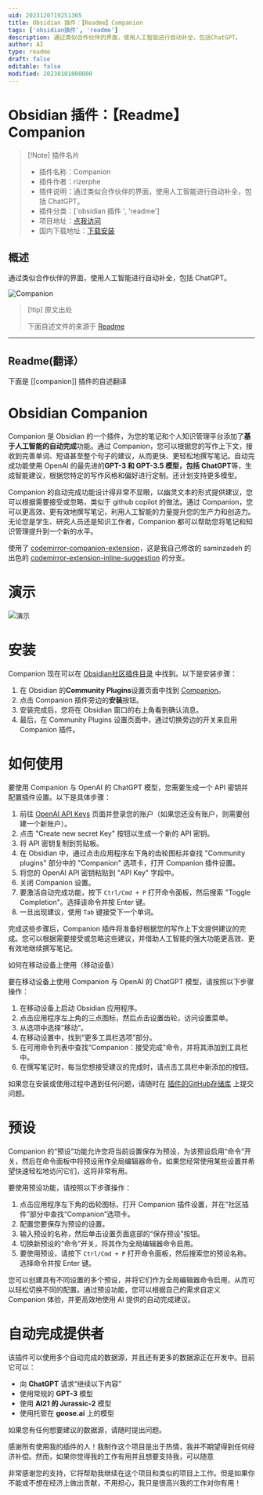 ```yaml
---
uid: 2023120719251365
title: Obsidian 插件：【Readme】Companion
tags: ['obsidian插件', 'readme']
description: 通过类似合作伙伴的界面，使用人工智能进行自动补全，包括ChatGPT。
author: AI
type: readme
draft: false
editable: false
modified: 20230101000000
---
```


# Obsidian 插件：【Readme】Companion

> [!Note] 插件名片
> - 插件名称：Companion
> - 插件作者：rizerphe
> - 插件说明：通过类似合作伙伴的界面，使用人工智能进行自动补全，包括 ChatGPT。
> - 插件分类：['obsidian 插件 ', 'readme']
> - 项目地址：[点我访问](https://github.com/rizerphe/obsidian-companion)
> - 国内下载地址：[下载安装](https://pkmer.cn/products/plugin/pluginMarket/?companion)

## 概述

通过类似合作伙伴的界面，使用人工智能进行自动补全，包括 ChatGPT。

![Companion](https://cdn.pkmer.cn/covers/companion.gif!pkmer)

> [!tip] 原文出处
>
>下面自述文件的来源于 [Readme](https://ghproxy.net/https://raw.githubusercontent.com/rizerphe/obsidian-companion/main/README.md)
>

---

## Readme(翻译）

下面是 [[companion]] 插件的自述翻译

# Obsidian Companion

Companion 是 Obsidian 的一个插件，为您的笔记和个人知识管理平台添加了**基于人工智能的自动完成**功能。通过 Companion，您可以根据您的写作上下文，接收到完善单词、短语甚至整个句子的建议，从而更快、更轻松地撰写笔记。自动完成功能使用 OpenAI 的最先进的**GPT-3 和 GPT-3.5 模型，包括 ChatGPT**等，生成智能建议，根据您特定的写作风格和偏好进行定制。还计划支持更多模型。

Companion 的自动完成功能设计得非常不显眼，以幽灵文本的形式提供建议，您可以根据需要接受或忽略，类似于 github copilot 的做法。通过 Companion，您可以更高效、更有效地撰写笔记，利用人工智能的力量提升您的生产力和创造力。无论您是学生、研究人员还是知识工作者，Companion 都可以帮助您将笔记和知识管理提升到一个新的水平。

使用了 [codemirror-companion-extension](https://www.npmjs.com/package/codemirror-companion-extension)，这是我自己修改的 saminzadeh 的出色的 [codemirror-extension-inline-suggestion](https://github.com/saminzadeh/codemirror-extension-inline-suggestion) 的分支。

# 演示

![演示](https://cdn.pkmer.cn/covers/companion_1_0.gif!pkmer)

# 安装

Companion 现在可以在 [Obsidian社区插件目录](https://obsidian.md/plugins?id=companion) 中找到。以下是安装步骤：

1. 在 Obsidian 的**Community Plugins**设置页面中找到 [Companion](https://obsidian.md/plugins?id=companion)。
2. 点击 Companion 插件旁边的**安装**按钮。
3. 安装完成后，您将在 Obsidian 窗口的右上角看到确认消息。
4. 最后，在 Community Plugins 设置页面中，通过切换旁边的开关来启用 Companion 插件。

# 如何使用

要使用 Companion 与 OpenAI 的 ChatGPT 模型，您需要生成一个 API 密钥并配置插件设置。以下是具体步骤：

1. 前往 [OpenAI API Keys](https://platform.openai.com/account/api-keys) 页面并登录您的账户（如果您还没有账户，则需要创建一个新账户）。
2. 点击 "Create new secret Key" 按钮以生成一个新的 API 密钥。
3. 将 API 密钥复制到剪贴板。
4. 在 Obsidian 中，通过点击应用程序左下角的齿轮图标并查找 "Community plugins" 部分中的 "Companion" 选项卡，打开 Companion 插件设置。
5. 将您的 OpenAI API 密钥粘贴到 "API Key" 字段中。
6. 关闭 Companion 设置。
7. 要激活自动完成功能，按下 `Ctrl/Cmd + P` 打开命令面板，然后搜索 "Toggle Completion"。选择该命令并按 Enter 键。
8. 一旦出现建议，使用 `Tab` 键接受下一个单词。

完成这些步骤后，Companion 插件将准备好根据您的写作上下文提供建议的完成。您可以根据需要接受或忽略这些建议，并借助人工智能的强大功能更高效、更有效地继续撰写笔记。

如何在移动设备上使用（移动设备）

要在移动设备上使用 Companion 与 OpenAI 的 ChatGPT 模型，请按照以下步骤操作：

1. 在移动设备上启动 Obsidian 应用程序。
2. 点击应用程序左上角的三点图标，然后点击设置齿轮，访问设置菜单。
3. 从选项中选择“移动”。
4. 在移动设置中，找到“更多工具栏选项”部分。
5. 在可用命令列表中查找“Companion：接受完成”命令，并将其添加到工具栏中。
6. 在撰写笔记时，每当您想接受建议的完成时，请点击工具栏中新添加的按钮。

如果您在安装或使用过程中遇到任何问题，请随时在 [插件的GitHub存储库](https://github.com/rizerphe/obsidian-companion) 上提交问题。

# 预设

Companion 的“预设”功能允许您将当前设置保存为预设，为该预设启用“命令”开关，然后在命令面板中将预设用作全局编辑器命令。如果您经常使用某些设置并希望快速轻松地访问它们，这将非常有用。

要使用预设功能，请按照以下步骤操作：

1. 点击应用程序左下角的齿轮图标，打开 Companion 插件设置，并在“社区插件”部分中查找“Companion”选项卡。
2. 配置您要保存为预设的设置。
3. 输入预设的名称，然后单击设置页面底部的“保存预设”按钮。
4. 切换新预设的“命令”开关，将其作为全局编辑器命令启用。
5. 要使用预设，请按下 `Ctrl/Cmd + P` 打开命令面板，然后搜索您的预设名称。选择命令并按 Enter 键。

您可以创建具有不同设置的多个预设，并将它们作为全局编辑器命令启用，从而可以轻松切换不同的配置。通过预设功能，您可以根据自己的需求自定义 Companion 体验，并更高效地使用 AI 提供的自动完成建议。

# 自动完成提供者

该插件可以使用多个自动完成的数据源，并且还有更多的数据源正在开发中。目前它可以：

- 向 **ChatGPT** 请求“继续以下内容”
- 使用常规的 **GPT-3** 模型
- 使用 **AI21 的 Jurassic-2** 模型
- 使用托管在 **goose.ai** 上的模型

如果您有任何想要建议的数据源，请随时提出问题。

感谢所有使用我的插件的人！我制作这个项目是出于热情，我并不期望得到任何经济补偿。然而，如果你觉得我的工作有用并且想要支持我，可以随意

非常感谢您的支持，它将帮助我继续在这个项目和类似的项目上工作。但是如果你不能或不想在经济上做出贡献，不用担心，我只是很高兴我的工作对你有用！
